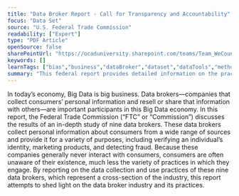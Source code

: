 ```yaml
---
title: "Data Broker Report - Call for Transparency and Accountability"
focus: "Data Set"
source: "U.S. Federal Trade Commission"
readability: ["Expert"]
type: "PDF Article"
openSource: false
sharePointUrl: "https://ocaduniversity.sharepoint.com/teams/Team_WeCount/Shared%20Documents/Resources%20and%20Tools/Literature%20(curated)/Data%20Broker%20Report.pdf"
keywords: []
learnTags: ["bias","business","dataBroker","dataset","dataTools","methods","ethics","fairness","government"]
summary: "This federal report provides detailed information on the practices of major data brokers — Acxiom, Corelogic, Datalogix, eBureau, ID Analytics, Intelius, PeekYou, Rapleaf, and Recorded Future — and makes recommendations to Congress for data broker legislation and best practices. "
---
```

In today’s economy, Big Data is big business.  Data brokers—companies that collect consumers’ personal information and resell or share that information with others—are important participants in this Big Data economy.  In this report, the Federal Trade Commission (“FTC” or “Commission”) discusses the results of an in-depth study of nine data brokers.  These data brokers collect personal information about consumers from a wide range of sources and provide it for a variety of purposes, including verifying an individual’s identity, marketing products, and detecting fraud.  Because these companies generally never interact with consumers, consumers are often unaware of their existence, much less the variety of practices in which they engage.  By reporting on the data collection and use practices of these nine data brokers, which represent a cross-section of the industry, this report attempts to shed light on the data broker industry and its practices.  
